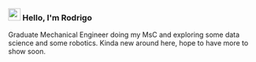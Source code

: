 ### <img src="https://media.giphy.com/media/hvRJCLFzcasrR4ia7z/giphy.gif" width="25px"> Hello, I'm Rodrigo 

Graduate Mechanical Engineer doing my MsC and exploring some data science and some robotics. Kinda new around here, hope to have more to show soon.

<!--
**rodrigossilveira/rodrigossilveira** is a ✨ _special_ ✨ repository because its `README.md` (this file) appears on your GitHub profile.

Here are some ideas to get you started:

- 🔭 I’m currently working on ...
- 🌱 I’m currently learning ...
- 👯 I’m looking to collaborate on ...
- 🤔 I’m looking for help with ...
- 💬 Ask me about ...
- 📫 How to reach me: ...
- 😄 Pronouns: ...
- ⚡ Fun fact: ...
-->
